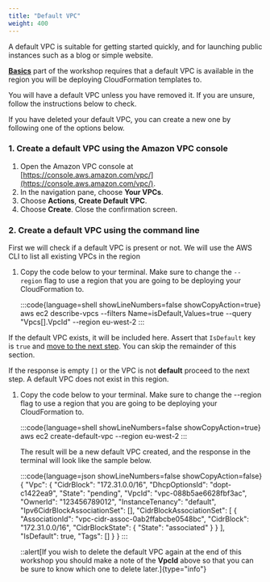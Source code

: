 ```yaml
---
title: "Default VPC"
weight: 400
---
```

A default VPC is suitable for getting started quickly, and for launching public instances such as a blog or simple website.

**[Basics](../../Basics)** part of the workshop requires that a default VPC is available in the region you will be deploying CloudFormation templates to.

You will have a default VPC unless you have removed it. If you are unsure, follow the instructions below to check.

If you have deleted your default VPC, you can create a new one by following one of the options below.

### 1. Create a default VPC using the Amazon VPC console

1. Open the Amazon VPC console at [https://console.aws.amazon.com/vpc/](https://console.aws.amazon.com/vpc/).
1. In the navigation pane, choose **Your VPCs**.
1. Choose **Actions**, **Create Default VPC**.
1. Choose **Create**. Close the confirmation screen.

### 2. Create a default VPC using the command line

First we will check if a default VPC is present or not. We will use the AWS CLI to list all existing VPCs in the region

1. Copy the code below to your terminal. Make sure to change the `--region` flag to use a region that you are going to be deploying your CloudFormation to.

   :::code{language=shell showLineNumbers=false showCopyAction=true}
    aws ec2 describe-vpcs --filters Name=isDefault,Values=true --query "Vpcs[].VpcId" --region eu-west-2
    :::

If the default VPC exists, it will be included here. Assert that `IsDefault` key is `true` and [move to the next step](../../Basics). You can skip the remainder of this section.

If the response is empty `[]` or the VPC is not **default** proceed to the next step. A default VPC does not exist in this region.

1. Copy the code below to your terminal. Make sure to change the --region flag to use a region that you are going to be deploying your CloudFormation to.

   :::code{language=shell showLineNumbers=false showCopyAction=true}
    aws ec2 create-default-vpc --region eu-west-2
    :::

    The result will be a new default VPC created, and the response in the terminal will look like the sample below.

   :::code{language=json showLineNumbers=false showCopyAction=false}
    {
        "Vpc": {
            "CidrBlock": "172.31.0.0/16",
            "DhcpOptionsId": "dopt-c1422ea9",
            "State": "pending",
            "VpcId": "vpc-088b5ae6628fbf3ac",
            "OwnerId": "123456789012",
            "InstanceTenancy": "default",
            "Ipv6CidrBlockAssociationSet": [],
            "CidrBlockAssociationSet": [
                {
                    "AssociationId": "vpc-cidr-assoc-0ab2ffabcbe0548bc",
                    "CidrBlock": "172.31.0.0/16",
                    "CidrBlockState": {
                        "State": "associated"
                    }
                }
            ],
            "IsDefault": true,
            "Tags": []
        }
    }
    :::

   ::alert[If you wish to delete the default VPC again at the end of this workshop you should make a note of the **VpcId** above so that you can be sure to know which one to delete later.]{type="info"}
